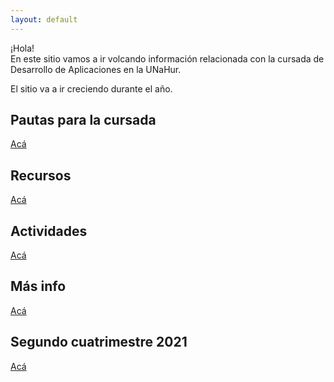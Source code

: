 ```yaml
---
layout: default
---
```


¡Hola!  
En este sitio vamos a ir volcando información relacionada con la cursada de Desarrollo de Aplicaciones en la UNaHur.

El sitio va a ir creciendo durante el año.


## Pautas para la cursada
[Acá](./pautas-para-la-cursada)

## Recursos
[Acá](./recursos/recursos-index)

## Actividades
[Acá](./actividades)

## Más info
[Acá](./mas-info)

## Segundo cuatrimestre 2021
[Acá](./cuatrimestres/2021s2)
